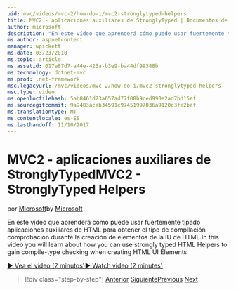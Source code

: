 ```yaml
---
uid: mvc/videos/mvc-2/how-do-i/mvc2-stronglytyped-helpers
title: MVC2 - aplicaciones auxiliares de StronglyTyped | Documentos de Microsoft
author: microsoft
description: "En este vídeo que aprenderá cómo puede usar fuertemente tipado aplicaciones auxiliares de HTML para obtener el tipo de compilación comprobación durante la creación de elementos de la IU de HTML."
ms.author: aspnetcontent
manager: wpickett
ms.date: 03/23/2010
ms.topic: article
ms.assetid: 017e87d7-a44e-423a-b3e9-ba44df99388b
ms.technology: dotnet-mvc
ms.prod: .net-framework
msc.legacyurl: /mvc/videos/mvc-2/how-do-i/mvc2-stronglytyped-helpers
msc.type: video
ms.openlocfilehash: 5ab8461d23a657ad77f08b9ced990e2ad7bd15ef
ms.sourcegitcommit: 9a9483aceb34591c97451997036a9120c3fe2baf
ms.translationtype: MT
ms.contentlocale: es-ES
ms.lasthandoff: 11/10/2017
---
```

<a name="mvc2---stronglytyped-helpers"></a><span data-ttu-id="43acd-103">MVC2 - aplicaciones auxiliares de StronglyTyped</span><span class="sxs-lookup"><span data-stu-id="43acd-103">MVC2 - StronglyTyped Helpers</span></span>
====================
<span data-ttu-id="43acd-104">por [Microsoft](https://github.com/microsoft)</span><span class="sxs-lookup"><span data-stu-id="43acd-104">by [Microsoft](https://github.com/microsoft)</span></span>

<span data-ttu-id="43acd-105">En este vídeo que aprenderá cómo puede usar fuertemente tipado aplicaciones auxiliares de HTML para obtener el tipo de compilación comprobación durante la creación de elementos de la IU de HTML.</span><span class="sxs-lookup"><span data-stu-id="43acd-105">In this video you will learn about how you can use strongly typed HTML Helpers to gain compile-type checking when creating HTML UI Elements.</span></span>

[<span data-ttu-id="43acd-106">&#9654; Vea el vídeo (2 minutos)</span><span class="sxs-lookup"><span data-stu-id="43acd-106">&#9654; Watch video (2 minutes)</span></span>](https://channel9.msdn.com/Blogs/ASP-NET-Site-Videos/mvc2-stronglytyped-helpers)

>[!div class="step-by-step"]
<span data-ttu-id="43acd-107">[Anterior](mvc2-html-encoding.md)
[Siguiente](mvc2-model-validation.md)</span><span class="sxs-lookup"><span data-stu-id="43acd-107">[Previous](mvc2-html-encoding.md)
[Next](mvc2-model-validation.md)</span></span>

